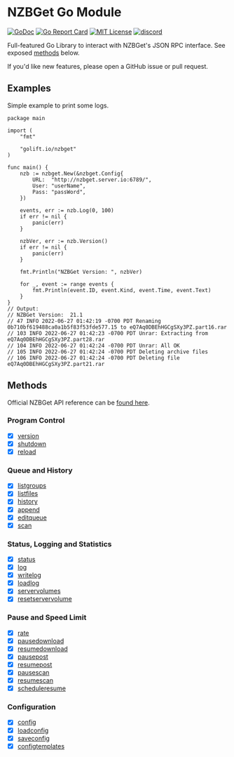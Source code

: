 # NZBGet Go Module

[![GoDoc](https://godoc.org/golift.io/nzbget/svc?status.svg)](https://pkg.go.dev/golift.io/nzbget)
[![Go Report Card](https://goreportcard.com/badge/golift.io/nzbget)](https://goreportcard.com/report/golift.io/nzbget)
[![MIT License](https://img.shields.io/:license-mit-blue.svg)](https://github.com/golift/nzbget/blob/main/LICENSE)
[![discord](https://badgen.net/badge/icon/Discord?color=0011ff&label&icon=https://simpleicons.now.sh/discord/eee "GoLift Discord")](https://golift.io/discord)

Full-featured Go Library to interact with NZBGet's JSON RPC interface. See exposed [methods](#methods) below.

If you'd like new features, please open a GitHub issue or pull request.

## Examples

Simple example to print some logs.

```golang
package main

import (
	"fmt"

	"golift.io/nzbget"
)

func main() {
	nzb := nzbget.New(&nzbget.Config{
		URL:  "http://nzbget.server.io:6789/",
		User: "userName",
		Pass: "passWord",
	})

	events, err := nzb.Log(0, 100)
	if err != nil {
		panic(err)
	}

	nzbVer, err := nzb.Version()
	if err != nil {
		panic(err)
	}

	fmt.Println("NZBGet Version: ", nzbVer)

	for _, event := range events {
		fmt.Println(event.ID, event.Kind, event.Time, event.Text)
	}
}
// Output:
// NZBGet Version:  21.1
// 47 INFO 2022-06-27 01:42:19 -0700 PDT Renaming 0b710bf619488ca0a1b5f83f53fde577.15 to eQ7Aq0DBEhHGCgSXy3PZ.part16.rar
// 103 INFO 2022-06-27 01:42:23 -0700 PDT Unrar: Extracting from eQ7Aq0DBEhHGCgSXy3PZ.part28.rar
// 104 INFO 2022-06-27 01:42:24 -0700 PDT Unrar: All OK
// 105 INFO 2022-06-27 01:42:24 -0700 PDT Deleting archive files
// 106 INFO 2022-06-27 01:42:24 -0700 PDT Deleting file eQ7Aq0DBEhHGCgSXy3PZ.part21.rar
```

## Methods

Official NZBGet API reference can be [found here](https://nzbget.net/api/).

### Program Control

- [x] [version](https://nzbget.net/api/version)
- [x] [shutdown](https://nzbget.net/api/shutdown)
- [x] [reload](https://nzbget.net/api/reload)

### Queue and History

- [x] [listgroups](https://nzbget.net/api/listgroups)
- [x] [listfiles](https://nzbget.net/api/listfiles)
- [x] [history](https://nzbget.net/api/history)
- [x] [append](https://nzbget.net/api/append)
- [x] [editqueue](https://nzbget.net/api/editqueue)
- [x] [scan](https://nzbget.net/api/scan)

### Status, Logging and Statistics

- [x] [status](https://nzbget.net/api/status)
- [x] [log](https://nzbget.net/api/log)
- [x] [writelog](https://nzbget.net/api/writelog)
- [x] [loadlog](https://nzbget.net/api/loadlog)
- [x] [servervolumes](https://nzbget.net/api/servervolumes)
- [x] [resetservervolume](https://nzbget.net/api/resetservervolume)

### Pause and Speed Limit

- [x] [rate](https://nzbget.net/api/rate)
- [x] [pausedownload](https://nzbget.net/api/pausedownload)
- [x] [resumedownload](https://nzbget.net/api/resumedownload)
- [x] [pausepost](https://nzbget.net/api/pausepost)
- [x] [resumepost](https://nzbget.net/api/resumepost)
- [x] [pausescan](https://nzbget.net/api/pausescan)
- [x] [resumescan](https://nzbget.net/api/resumescan)
- [x] [scheduleresume](https://nzbget.net/api/scheduleresume)

### Configuration

- [x] [config](https://nzbget.net/api/config)
- [x] [loadconfig](https://nzbget.net/api/loadconfig)
- [x] [saveconfig](https://nzbget.net/api/saveconfig)
- [x] [configtemplates](https://nzbget.net/api/configtemplates)
